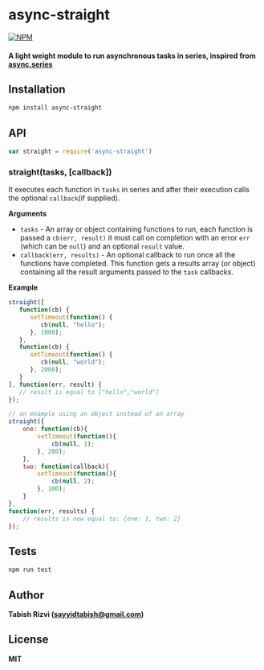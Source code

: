 # **async-straight**

[![NPM](https://nodei.co/npm/logger-one.png)](https://nodei.co/npm/async-straight/)

#### **A light weight module to run asynchronous tasks in series, inspired from [async.series](https://github.com/caolan/async/blob/v1.5.2/README.md#seriestasks-callback)**


## Installation

```sh
npm install async-straight
```

## API


```js
var straight = require('async-straight')
```

### straight(tasks, [callback])

It executes each function in `tasks` in series and after their execution calls the optional `callback`(if supplied).

__Arguments__

* `tasks` - An array or object containing functions to run, each function is passed
  a `cb(err, result)` it must call on completion with an error `err` (which can
  be `null`) and an optional `result` value.
* `callback(err, results)` - An optional callback to run once all the functions
  have completed. This function gets a results array (or object) containing all
  the result arguments passed to the `task` callbacks.


__Example__

```js
straight([
   function(cb) {
      setTimeout(function() {
         cb(null, "hello");
      }, 1000);
   },
   function(cb) {
      setTimeout(function() {
         cb(null, "world");
      }, 2000);
   }
], function(err, result) {
   // result is equal to ["hello","world"]
});

// an example using an object instead of an array
straight({
    one: function(cb){
        setTimeout(function(){
            cb(null, 1);
        }, 200);
    },
    two: function(callback){
        setTimeout(function(){
            cb(null, 2);
        }, 100);
    }
},
function(err, results) {
    // results is now equal to: {one: 1, two: 2}
});
```
## Tests

```js
npm run test
```

## Author

**Tabish Rizvi (<a href="mailto:sayyidtabish@gmail.com">sayyidtabish@gmail.com</a>)**

## License

**MIT**
